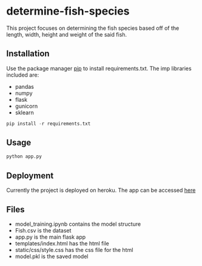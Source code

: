 # determine-fish-species

This project focuses on determining the fish species based off of the length, width, height and weight of the said fish.

## Installation

Use the package manager [pip](https://pip.pypa.io/en/stable/) to install requirements.txt.
The imp libraries included are:
- pandas
- numpy
- flask
- gunicorn
- sklearn

```python
pip install -r requirements.txt
```

## Usage

```python
python app.py
```

## Deployment

Currently the project is deployed on heroku.
The app can be accessed [here](https://determine-fish-species.herokuapp.com/)

## Files

- model_training.ipynb contains the model structure
- Fish.csv is the dataset
- app.py is the main flask app
- templates/index.html has the html file
- static/css/style.css has the css file for the html
- model.pkl is the saved model
